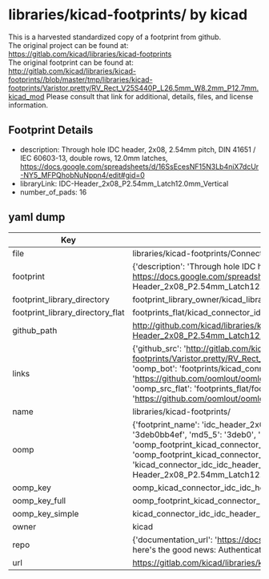 # libraries/kicad-footprints/ by kicad  
This is a harvested standardized copy of a footprint from github.  
The original project can be found at:  
https://gitlab.com/kicad/libraries/kicad-footprints  
The original footprint can be found at:
http://gitlab.com/kicad/libraries/kicad-footprints//blob/master/tmp/libraries/kicad-footprints/Varistor.pretty/RV_Rect_V25S440P_L26.5mm_W8.2mm_P12.7mm.kicad_mod
Please consult that link for additional, details, files, and license information.  
## Footprint Details
* description: Through hole IDC header, 2x08, 2.54mm pitch, DIN 41651 / IEC 60603-13, double rows, 12.0mm latches, https://docs.google.com/spreadsheets/d/16SsEcesNF15N3Lb4niX7dcUr-NY5_MFPQhobNuNppn4/edit#gid=0  
* libraryLink: IDC-Header_2x08_P2.54mm_Latch12.0mm_Vertical  
* number_of_pads: 16  
## yaml dump  
| Key | Value |  
| --- | --- |  
| file | libraries/kicad-footprints/Connector_IDC.pretty/IDC-Header_2x08_P2.54mm_Latch12.0mm_Vertical.kicad_mod |  
| footprint | {'description': 'Through hole IDC header, 2x08, 2.54mm pitch, DIN 41651 / IEC 60603-13, double rows, 12.0mm latches, https://docs.google.com/spreadsheets/d/16SsEcesNF15N3Lb4niX7dcUr-NY5_MFPQhobNuNppn4/edit#gid=0', 'libraryLink': 'IDC-Header_2x08_P2.54mm_Latch12.0mm_Vertical', 'number_of_pads': 16} |  
| footprint_library_directory | footprint_library_owner/kicad_libraries/kicad-footprints/ |  
| footprint_library_directory_flat | footprints_flat/kicad_connector_idc_idc_header_2x08_p2_54mm_latch12_0mm_vertical/working |  
| github_path | http://github.com/kicad/libraries/kicad-footprints//blob/master/tmp/libraries/kicad-footprints/Connector_IDC.pretty/IDC-Header_2x08_P2.54mm_Latch12.0mm_Vertical.kicad_mod |  
| links | {'github_src': 'http://gitlab.com/kicad/libraries/kicad-footprints//blob/master/tmp/libraries/kicad-footprints/Varistor.pretty/RV_Rect_V25S440P_L26.5mm_W8.2mm_P12.7mm.kicad_mod', 'github_src_repo': 'https://gitlab.com/kicad/libraries/kicad-footprints', 'oomp_bot': 'footprints/kicad_connector_idc_idc_header_2x08_p2_54mm_latch12_0mm_vertical/working', 'oomp_bot_github': 'https://github.com/oomlout/oomlout_oomp_footprint_bot/tree/main/footprints/kicad_connector_idc_idc_header_2x08_p2_54mm_latch12_0mm_vertical/working', 'oomp_src_flat': 'footprints_flat/footprints_flat/kicad_connector_idc_idc_header_2x08_p2_54mm_latch12_0mm_vertical/working', 'oomp_src_flat_github': 'https://github.com/oomlout/oomlout_oomp_footprint_src/tree/main/footprints_flat/kicad_connector_idc_idc_header_2x08_p2_54mm_latch12_0mm_vertical/working'} |  
| name | libraries/kicad-footprints/ |  
| oomp | {'footprint_name': 'idc_header_2x08_p2_54mm_latch12_0mm_vertical', 'library_name': 'connector_idc', 'md5': '3deb0bb4efabc9cb2523f7cac66e9b0d', 'md5_10': '3deb0bb4ef', 'md5_5': '3deb0', 'md5_6': '3deb0b', 'oomp_key': 'oomp_kicad_connector_idc_idc_header_2x08_p2_54mm_latch12_0mm_vertical', 'oomp_key_extra': 'oomp_footprint_kicad_connector_idc_idc_header_2x08_p2_54mm_latch12_0mm_vertical', 'oomp_key_full': 'oomp_footprint_kicad_connector_idc_idc_header_2x08_p2_54mm_latch12_0mm_vertical_3deb0b', 'oomp_key_simple': 'kicad_connector_idc_idc_header_2x08_p2_54mm_latch12_0mm_vertical', 'original_filename': 'libraries/kicad-footprints/Connector_IDC.pretty/IDC-Header_2x08_P2.54mm_Latch12.0mm_Vertical.kicad_mod', 'owner_name': 'kicad'} |  
| oomp_key | oomp_kicad_connector_idc_idc_header_2x08_p2_54mm_latch12_0mm_vertical |  
| oomp_key_full | oomp_footprint_kicad_connector_idc_idc_header_2x08_p2_54mm_latch12_0mm_vertical |  
| oomp_key_simple | kicad_connector_idc_idc_header_2x08_p2_54mm_latch12_0mm_vertical |  
| owner | kicad |  
| repo | {'documentation_url': 'https://docs.github.com/rest/overview/resources-in-the-rest-api#rate-limiting', 'message': "API rate limit exceeded for 84.66.173.59. (But here's the good news: Authenticated requests get a higher rate limit. Check out the documentation for more details.)"} |  
| url | https://gitlab.com/kicad/libraries/kicad-footprints |  

